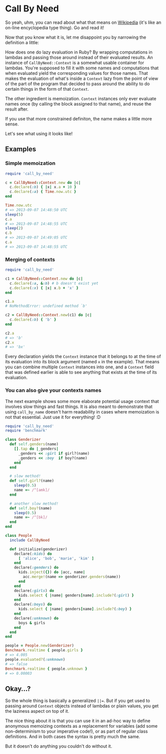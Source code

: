 # Call By Need

So yeah, uhm, you can read about what that means on [Wikipedia](http://en.wikipedia.org/wiki/Evaluation_strategy#Call_by_need) (it's like an on-line encyclopedia type thing). Go and read it!

Now that you know what it is, let me disappoint you by narrowing the definition a little:

How does one do lazy evaluation in Ruby? By wrapping computations in lambdas and passing those around instead of their evaluated results. An instance of `CallByNeed::Context` is a somewhat usable container for lambdas. You're supposed to fill it with some names and computations that when evaluated yield the corresponding values for those names. That makes the evaluation of what's inside a `Context` lazy from the point of view of the part of the program that decided to pass around the ability to do certain things in the form of that `Context`.

The other ingredient is memoization. `Context` instances only ever evaluate names once (by calling the block assigned to that name), and reuse the result after.

If you use that more constrained definiton, the name makes a little more sense.

Let's see what using it looks like!

## Examples

### Simple memoization

```ruby
require 'call_by_need'

c = CallByNeed::Context.new do |c|
  c.declare(:b) { |x| x.a + 10 }
  c.declare(:a) { Time.now.utc }
end

Time.now.utc
# => 2013-09-07 14:48:50 UTC
sleep(5)
c.a
# => 2013-09-07 14:48:55 UTC
sleep(2)
c.b
# => 2013-09-07 14:49:05 UTC
c.a
# => 2013-09-07 14:48:55 UTC
```

### Merging of contexts

```ruby
require 'call_by_need'

c1 = CallByNeed::Context.new do |c|
  c.declare(:a, &:b) # b doesn't exist yet
  c.declare(:x) { |x| x.b + 'x' }
end

c1.a
# NoMethodError: undefined method `b'

c2 = CallByNeed::Context.new(c1) do |c|
  c.declare(:b) { 'b' }
end

c2.a
# => 'b'
c2.x
# => 'bx'
```

Every declaration yields the `Context` instance that it belongs to at the time of its evaluation into its block argument (named `x` in the example). That means you can combine multiple `Context` instances into one, and a `Context` field that was defined earlier is able to see anything that exists at the time of its evaluation.

### You can also give your contexts names

The next example shows some more elaborate potential usage context that involves slow things and fast things. It is also meant to demonstrate that using `call_by_name` doesn't harm readability in cases where memoization is not that essential. Just use it for everything! :D


```ruby
require 'call_by_need'
require 'benchmark'

class Genderizer
  def self.genders(name)
    [].tap do |_genders|
      _genders << :girl if girl?(name)
      _genders << :boy  if boy?(name)
    end
  end

  # slow method!
  def self.girl?(name)
    sleep(0.5)
    name =~ /^[amk]/
  end

  # another slow method!
  def self.boy?(name)
    sleep(0.5)
    name =~ /^[bk]/
  end
end

class People
  include CallByNeed

  def initialize(genderizer)
    declare(:kids) do
      [ 'alice', 'bob', 'marie', 'kim' ]
    end
    declare(:genders) do
      kids.inject({}) do |acc, name|
        acc.merge!(name => genderizer.genders(name))
      end
    end
    declare(:girls) do
      kids.select { |name| genders[name].include?(:girl) }
    end
    declare(:boys) do
      kids.select { |name| genders[name].include?(:boy) }
    end
    declare(:unknown) do
      boys & girls
    end
  end
end

people = People.new(Genderizer)
Benchmark.realtime { people.girls }
# => 4.005
people.evaluated?(:unknown)
# => false
Benchmark.realtime { people.unknown }
# => 0.00003
```

## Okay…?

So the whole thing is basically a generalized `||=`. But if you get used to passing around `Context` objects instead of lambdas or plain values, you get the laziness aspect on top of it.

The nice thing about it is that you can use it in an ad-hoc way to define anonymous memoizing contexts as a replacement for variables (add some non-determinism to your imperative code!), or as part of regular class definitions. And in both cases the syntax is pretty much the same.

But it doesn't do anything you couldn't do without it.
